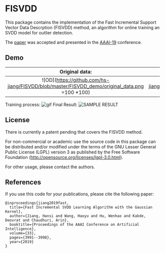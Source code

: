 # FISVDD
This package contains the implementation of the Fast Incremental Support Vector Data Descrption (FISVDD) method, an algorithm for online training an SVDD model for outlier detection.

The [paper](https://aaai.org/ojs/index.php/AAAI/article/view/4291) was accepted and presented in the [AAAI-19](https://aaai.org/Conferences/AAAI-19/) conference.

## Demo
Original data:             |  Training process:
:-------------------------:|:-------------------------:
![OD](https://github.com/hs-jiang/FISVDD/blob/master/FISVDD_demo/original_data.png =100 *100)  |  ![gif](https://github.com/hs-jiang/FISVDD/blob/master/FISVDD_demo/FISVDD_demo.gif =100 *100))



Training process:
![gif](https://github.com/hs-jiang/FISVDD/blob/master/FISVDD_demo/FISVDD_demo.gif)
Final Result:
![SAMPLE RESULT](https://github.com/hs-jiang/FISVDD/blob/master/FISVDD_demo/output.png)

## License
There is currently a patent pending that covers the FISVDD method. 

For non-commercial or academic use the source code in this package can be distributed and/or modified under the terms of the GNU Lesser General Public License (LGPL) version 3 as published by the Free Software Foundation (http://opensource.org/licenses/lgpl-3.0.html). 

For other usage, please contact the authors. 

## References
If you use this code for your publications, please cite the following paper:

```
@inproceedings{jiang2019fast,
  title={Fast Incremental SVDD Learning Algorithm with the Gaussian Kernel},
  author={Jiang, Hansi and Wang, Haoyu and Hu, Wenhao and Kakde, Deovrat and Chaudhuri, Arin},
  booktitle={Proceedings of the AAAI Conference on Artificial Intelligence},
  volume={33},
  pages={3991--3998},
  year={2019}
}
